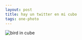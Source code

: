 ```yaml
---
layout: post
title: hay un twitter en mi cubo
tags: one-photo
---
```

![bird in cube](http://localhost:4000/assets/images/2016_04_21/bird_cube.jpg)
